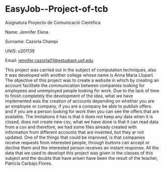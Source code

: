 # EasyJob--Project-of-tcb
Asignatura Proyecto de Comunicació Cientifica

Name: Jennifer Elena

Surname: Cazorla Champi 

UNIS: u201139

Email: jennifer.cazorla01@estudiant.upf.edu

This project was carried out in the subject of computation techniques, also it was developed with another college whose name is Anna Maria Llopart. 
The objective of this project was to create a website in which by creating an account facilitate the communication between companies looking for employees and unemployed people looking for work.
Due to the lack of time to finish completely the development of the idea, what we have implemented was the creation of accounts depending on whether you are an employee or company, if you are a company be able to publish offers and if you are a person looking for work then you can see the offers that are available. The limitations it has is that it does not keep any data when it is closed, does not create new csv, what we have done is that it can read data from a csv and therefore, we had some files already created with information from different accounts that are invented, but they ar not updated.
One of the things that could be improved, is that companies receive requests from interested people, through buttons can accept or decline them and the interested person receives an instant response.
All the data that we used to developt this project was given in the classes of this subject and the doubts that have arisen have been the result of the teacher, Patricia Carbajo Flores. 

